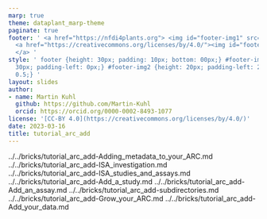 ```yaml
---
marp: true
theme: dataplant_marp-theme
paginate: true
footer: ' <a href="https://nfdi4plants.org"> <img id="footer-img1" src="./../../../img/logos/DataPLANT/DataPLANT_logo_square_bg_transparent.svg"></a>
  <a href="https://creativecommons.org/licenses/by/4.0/"><img id="footer-img2" src="./../../../img/logos/CreativeCommons/by.svg">
  </a> '
style: ' footer {height: 30px; padding: 10px; bottom: 00px;} #footer-img1 {height:
  30px; padding-left: 0px;} #footer-img2 {height: 20px; padding-left: 20px; opacity:
  0.5;} '
layout: slides
author:
- name: Martin Kuhl
  github: https://github.com/Martin-Kuhl
  orcid: https://orcid.org/0000-0002-8493-1077
license: '[CC-BY 4.0](https://creativecommons.org/licenses/by/4.0/)'
date: 2023-03-16
title: tutorial_arc_add
---
```


../../bricks/tutorial_arc_add-Adding_metadata_to_your_ARC.md
../../bricks/tutorial_arc_add-ISA_investigation.md
../../bricks/tutorial_arc_add-ISA_studies_and_assays.md
../../bricks/tutorial_arc_add-Add_a_study.md
../../bricks/tutorial_arc_add-Add_an_assay.md
../../bricks/tutorial_arc_add-subdirectories.md
../../bricks/tutorial_arc_add-Grow_your_ARC.md
../../bricks/tutorial_arc_add-Add_your_data.md
